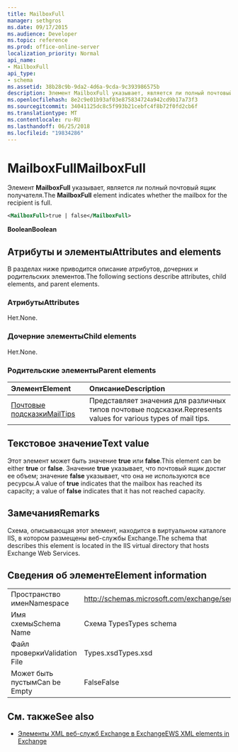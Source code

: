 ```yaml
---
title: MailboxFull
manager: sethgros
ms.date: 09/17/2015
ms.audience: Developer
ms.topic: reference
ms.prod: office-online-server
localization_priority: Normal
api_name:
- MailboxFull
api_type:
- schema
ms.assetid: 38b28c9b-9da2-4d6a-9cda-9c393986575b
description: Элемент MailboxFull указывает, является ли полный почтовый ящик получателя.
ms.openlocfilehash: 8e2c9e01b93af03e875834724a942cd9b17a73f3
ms.sourcegitcommit: 34041125dc8c5f993b21cebfc4f8b72f0fd2cb6f
ms.translationtype: MT
ms.contentlocale: ru-RU
ms.lasthandoff: 06/25/2018
ms.locfileid: "19834286"
---
```

# <a name="mailboxfull"></a><span data-ttu-id="4d225-103">MailboxFull</span><span class="sxs-lookup"><span data-stu-id="4d225-103">MailboxFull</span></span>

<span data-ttu-id="4d225-104">Элемент **MailboxFull** указывает, является ли полный почтовый ящик получателя.</span><span class="sxs-lookup"><span data-stu-id="4d225-104">The **MailboxFull** element indicates whether the mailbox for the recipient is full.</span></span> 
  
```XML
<MailboxFull>true | false</MailboxFull>
```

<span data-ttu-id="4d225-105">**Boolean**</span><span class="sxs-lookup"><span data-stu-id="4d225-105">**Boolean**</span></span>

## <a name="attributes-and-elements"></a><span data-ttu-id="4d225-106">Атрибуты и элементы</span><span class="sxs-lookup"><span data-stu-id="4d225-106">Attributes and elements</span></span>

<span data-ttu-id="4d225-107">В разделах ниже приводится описание атрибутов, дочерних и родительских элементов.</span><span class="sxs-lookup"><span data-stu-id="4d225-107">The following sections describe attributes, child elements, and parent elements.</span></span>
  
### <a name="attributes"></a><span data-ttu-id="4d225-108">Атрибуты</span><span class="sxs-lookup"><span data-stu-id="4d225-108">Attributes</span></span>

<span data-ttu-id="4d225-109">Нет.</span><span class="sxs-lookup"><span data-stu-id="4d225-109">None.</span></span>
  
### <a name="child-elements"></a><span data-ttu-id="4d225-110">Дочерние элементы</span><span class="sxs-lookup"><span data-stu-id="4d225-110">Child elements</span></span>

<span data-ttu-id="4d225-111">Нет.</span><span class="sxs-lookup"><span data-stu-id="4d225-111">None.</span></span>
  
### <a name="parent-elements"></a><span data-ttu-id="4d225-112">Родительские элементы</span><span class="sxs-lookup"><span data-stu-id="4d225-112">Parent elements</span></span>

|<span data-ttu-id="4d225-113">**Элемент**</span><span class="sxs-lookup"><span data-stu-id="4d225-113">**Element**</span></span>|<span data-ttu-id="4d225-114">**Описание**</span><span class="sxs-lookup"><span data-stu-id="4d225-114">**Description**</span></span>|
|:-----|:-----|
|[<span data-ttu-id="4d225-115">Почтовые подсказки</span><span class="sxs-lookup"><span data-stu-id="4d225-115">MailTips</span></span>](mailtips.md) <br/> |<span data-ttu-id="4d225-116">Представляет значения для различных типов почтовые подсказки.</span><span class="sxs-lookup"><span data-stu-id="4d225-116">Represents values for various types of mail tips.</span></span>  <br/> |
   
## <a name="text-value"></a><span data-ttu-id="4d225-117">Текстовое значение</span><span class="sxs-lookup"><span data-stu-id="4d225-117">Text value</span></span>

<span data-ttu-id="4d225-118">Этот элемент может быть значение **true** или **false**.</span><span class="sxs-lookup"><span data-stu-id="4d225-118">This element can be either **true** or **false**.</span></span> <span data-ttu-id="4d225-119">Значение **true** указывает, что почтовый ящик достиг ее объем; значение **false** указывает, что она не используются все ресурсы.</span><span class="sxs-lookup"><span data-stu-id="4d225-119">A value of **true** indicates that the mailbox has reached its capacity; a value of **false** indicates that it has not reached capacity.</span></span> 
  
## <a name="remarks"></a><span data-ttu-id="4d225-120">Замечания</span><span class="sxs-lookup"><span data-stu-id="4d225-120">Remarks</span></span>

<span data-ttu-id="4d225-121">Схема, описывающая этот элемент, находится в виртуальном каталоге IIS, в котором размещены веб-службы Exchange.</span><span class="sxs-lookup"><span data-stu-id="4d225-121">The schema that describes this element is located in the IIS virtual directory that hosts Exchange Web Services.</span></span>
  
## <a name="element-information"></a><span data-ttu-id="4d225-122">Сведения об элементе</span><span class="sxs-lookup"><span data-stu-id="4d225-122">Element information</span></span>

|||
|:-----|:-----|
|<span data-ttu-id="4d225-123">Пространство имен</span><span class="sxs-lookup"><span data-stu-id="4d225-123">Namespace</span></span>  <br/> |http://schemas.microsoft.com/exchange/services/2006/types  <br/> |
|<span data-ttu-id="4d225-124">Имя схемы</span><span class="sxs-lookup"><span data-stu-id="4d225-124">Schema Name</span></span>  <br/> |<span data-ttu-id="4d225-125">Схема Types</span><span class="sxs-lookup"><span data-stu-id="4d225-125">Types schema</span></span>  <br/> |
|<span data-ttu-id="4d225-126">Файл проверки</span><span class="sxs-lookup"><span data-stu-id="4d225-126">Validation File</span></span>  <br/> |<span data-ttu-id="4d225-127">Types.xsd</span><span class="sxs-lookup"><span data-stu-id="4d225-127">Types.xsd</span></span>  <br/> |
|<span data-ttu-id="4d225-128">Может быть пустым</span><span class="sxs-lookup"><span data-stu-id="4d225-128">Can be Empty</span></span>  <br/> |<span data-ttu-id="4d225-129">False</span><span class="sxs-lookup"><span data-stu-id="4d225-129">False</span></span>  <br/> |
   
## <a name="see-also"></a><span data-ttu-id="4d225-130">См. также</span><span class="sxs-lookup"><span data-stu-id="4d225-130">See also</span></span>

- [<span data-ttu-id="4d225-131">Элементы XML веб-служб Exchange в Exchange</span><span class="sxs-lookup"><span data-stu-id="4d225-131">EWS XML elements in Exchange</span></span>](ews-xml-elements-in-exchange.md)

